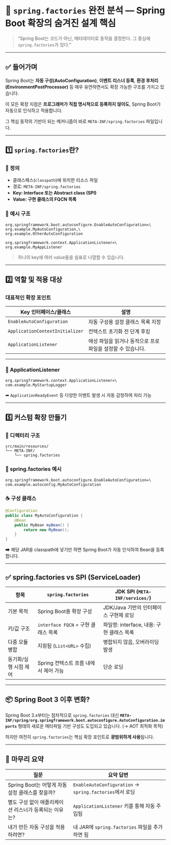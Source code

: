 # 🧩 `spring.factories` 완전 분석 — Spring Boot 확장의 숨겨진 설계 핵심

> “Spring Boot는 코드가 아닌, 메타데이터로 동작을 결정한다.
> 그 중심에 `spring.factories`가 있다.”

---

## ✅ 들어가며

Spring Boot는 **자동 구성(AutoConfiguration)**, **이벤트 리스너 등록**, **환경 후처리(EnvironmentPostProcessor)** 등
매우 유연하면서도 확장 가능한 구조를 가지고 있습니다.

이 모든 확장 지점은 **프로그래머가 직접 명시적으로 등록하지 않아도**, Spring Boot가 자동으로 인식하고 적용합니다.

그 핵심 동작의 기반이 되는 메커니즘이 바로 `META-INF/spring.factories` 파일입니다.

---

## 1️⃣ `spring.factories`란?

### 📌 정의

* 클래스패스(`classpath`)에 위치한 리소스 파일
* 경로: `META-INF/spring.factories`
* **Key: Interface 또는 Abstract class (SPI)**
* **Value: 구현 클래스의 FQCN 목록**

### 📄 예시 구조

```properties
org.springframework.boot.autoconfigure.EnableAutoConfiguration=\
org.example.MyAutoConfiguration,\
org.example.OtherAutoConfiguration

org.springframework.context.ApplicationListener=\
org.example.MyAppListener
```

> 하나의 key에 여러 value들을 쉼표로 나열할 수 있습니다.

---

## 2️⃣ 역할 및 적용 대상

### 대표적인 확장 포인트

| Key 인터페이스/클래스                   | 설명                                        |
| ------------------------------- | ----------------------------------------- |
| `EnableAutoConfiguration`       | 자동 구성용 설정 클래스 목록 지정                       |
| `ApplicationContextInitializer` | 컨텍스트 초기화 전 단계 후킹                          |
| `ApplicationListener`           | 애성 파일을 읽거나 동적으로 프로파일을 설정할 수 있습니다.

---

### 🔧 ApplicationListener

```properties
org.springframework.context.ApplicationListener=\
com.example.MyStartupLogger
```

➡ `ApplicationReadyEvent` 등 다양한 이벤트 발생 시 자동 감청하여 처리 가능

---

## 5️⃣ 커스텀 확장 만들기

### 📁 디렉터리 구조

```
src/main/resources/
└── META-INF/
    └── spring.factories
```

### 📄 spring.factories 예시

```properties
org.springframework.boot.autoconfigure.EnableAutoConfiguration=\
com.example.autoconfig.MyAutoConfiguration
```

### ☕ 구성 클래스

```java
@Configuration
public class MyAutoConfiguration {
    @Bean
    public MyBean myBean() {
        return new MyBean();
    }
}
```

➡ 해당 JAR을 classpath에 넣기만 하면 Spring Boot가 자동 인식하여 Bean을 등록합니다.

---

## ✅ spring.factories vs SPI (ServiceLoader)

| 항목           | `spring.factories`           | JDK SPI (`META-INF/services/`) |
| ------------ | ---------------------------- | ------------------------------ |
| 기본 목적        | Spring Boot용 확장 구성           | JDK/Java 기반의 인터페이스 구현체 로딩      |
| 키/값 구조       | `interface FQCN` = 구현 클래스 목록 | 파일명: interface, 내용: 구현 클래스 목록  |
| 다중 모듈 병합     | 지원됨 (`List<URL>` 수집)         | 병합되지 않음, 오버라이딩 발생              |
| 동기화/실행 시점 제어 | Spring 컨텍스트 흐름 내에서 제어 가능     | 단순 로딩                          |

---

## 📦 Spring Boot 3 이후 변화?

Spring Boot 3.x부터는 점차적으로 `spring.factories` 대신
**`META-INF/spring/org.springframework.boot.autoconfigure.AutoConfiguration.imports`**
형태의 새로운 메타파일 기반 구성도 도입되고 있습니다. (→ AOT 최적화 목적)

하지만 여전히 `spring.factories`는 핵심 확장 포인트로 **광범위하게 사용**됩니다.

---

## 🧠 마무리 요약

| 질문                               | 요약 답변                                               |
| -------------------------------- | --------------------------------------------------- |
| Spring Boot는 어떻게 자동 설정 클래스를 찾을까? | `EnableAutoConfiguration` → `spring.factories`에서 로딩 |
| 별도 구성 없이 애플리케이션 리스너가 등록되는 이유는?   | `ApplicationListener` 키를 통해 자동 주입됨                  |
| 내가 만든 자동 구성을 적용하려면?              | 내 JAR에 `spring.factories` 파일을 추가하면 됨                |

